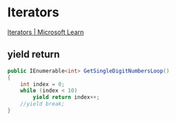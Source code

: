 # Iterators
[Iterators | Microsoft Learn](https://learn.microsoft.com/en-us/dotnet/csharp/iterators)

## yield return
```csharp
public IEnumerable<int> GetSingleDigitNumbersLoop()
{
    int index = 0;
    while (index < 10)
        yield return index++;
    //yield break;
}
```